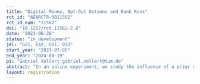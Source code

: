 ```yaml
---
title: "Digital Money, Opt-Out Options and Bank Runs"
rct_id: "AEARCTR-0011562"
rct_id_num: "11562"
doi: "10.1257/rct.11562-2.0"
date: "2023-06-28"
status: "in_development"
jel: "G21, E42, G11, O33"
start_year: "2023-07-05"
end_year: "2024-08-19"
pi: "Gabriel Vollert gabriel.vollert@tum.de"
abstract: "In an online experiment, we study the influence of a prior opt-out option and digital money on the prevalence of bank runs. Subjects in the experiment make two main decisions. First, they decide whether or not to enter a risky investment game. Subjects who enter the investment game then decide whether to continue investing their money or withdraw it. Continued investment leads to higher payoffs than withdrawal if and only if all subjects in a group continue to invest. Between treatments we vary whether payouts happen in the form of cash, digital money or both. We also have additional treatments that dispense of the first decision i.e. where subjects do not have an opt-out decision and enter the investment game automatically. We hypothesise three main effects: Firstly, we expect less continued investment (i.e. more bank runs) in treatments where subjects have no prior opt-out option. Secondly, we expect a higher number of bank runs in treatments where digital money is available due to a higher perceived risk of withdrawal of digital money. Thirdly, we expect an interaction effect between the availability of an opt-out option and the existence of digital money, such that when there is no opt-out option and digital money exists bank runs are particularly prevalent. "
layout: registration
---
```


